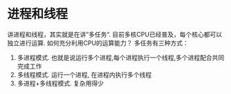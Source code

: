 # 进程和线程
讲进程和线程，其实就是在讲”多任务“.
目前多核CPU已经普及，每个核心都可以独立进行运算. 如何充分利用CPU的运算能力？
多任务有三种方式：
1. 多进程模式. 也就是说运行多个进程,每个进程执行一个线程,多个进程配合共同完成工作
2. 多线程模式. 运行一个进程, 在进程内执行多个线程
3. 多进程+多线程模式. 复杂用得少

